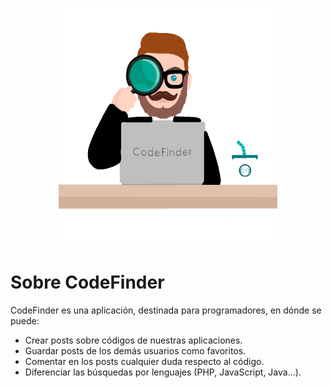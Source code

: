 <p align="center"><img src="public/img/boceto_copia.png" width="350px" height="380px"></p>


# Sobre CodeFinder

CodeFinder es una aplicación, destinada para programadores, en dónde se puede:

- Crear posts sobre códigos de nuestras aplicaciones.
- Guardar posts de los demás usuarios como favoritos.
- Comentar en los posts cualquier duda respecto al código.
- Diferenciar las búsquedas por lenguajes (PHP, JavaScript, Java...).

